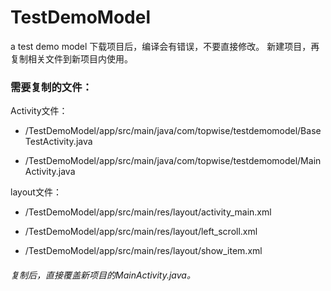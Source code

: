 # TestDemoModel
a test demo model
下载项目后，编译会有错误，不要直接修改。
新建项目，再复制相关文件到新项目内使用。

### 需要复制的文件：
Activity文件：
* /TestDemoModel/app/src/main/java/com/topwise/testdemomodel/BaseTestActivity.java

* /TestDemoModel/app/src/main/java/com/topwise/testdemomodel/MainActivity.java

layout文件：
* /TestDemoModel/app/src/main/res/layout/activity_main.xml

* /TestDemoModel/app/src/main/res/layout/left_scroll.xml

* /TestDemoModel/app/src/main/res/layout/show_item.xml

###### 复制后，直接覆盖新项目的MainActivity.java。
